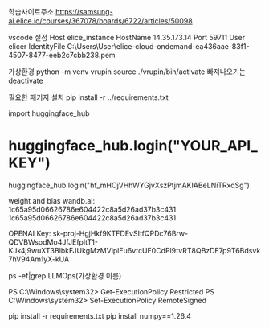 학습사이트주소
https://samsung-ai.elice.io/courses/367078/boards/6722/articles/50098

vscode 설정
Host elice_instance
  HostName 14.35.173.14
  Port 59711
  User elicer
  IdentityFile C:\Users\User\elice-cloud-ondemand-ea436aae-83f1-4507-8477-eeb2c7cbb238.pem

가상환경
python -m venv vrupin
source ./vrupin/bin/activate
빠져나오기는 deactivate

필요한 패키지 설치
pip install -r ../requirements.txt

import huggingface_hub
# huggingface_hub.login("YOUR_API_KEY")
huggingface_hub.login("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")

weight and bias
wandb.ai: 1c65a95d06626786e604422c8a5d26ad37b3c431
1c65a95d06626786e604422c8a5d26ad37b3c431

OPENAI Key: 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

ps -ef|grep LLMOps(가상환경 이름)

PS C:\Windows\system32> Get-ExecutionPolicy
Restricted
PS C:\Windows\system32> Set-ExecutionPolicy RemoteSigned

pip install -r requirements.txt
pip install numpy==1.26.4